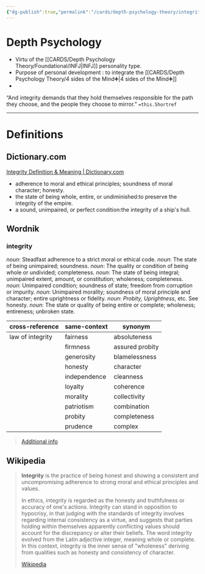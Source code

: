 ```yaml
---
{"dg-publish":true,"permalink":"/cards/depth-psychology-theory/integrity/","noteIcon":"1","created":"2023-01-05T11:29:08.366+01:00","updated":"2023-05-25T11:30:34.734+02:00"}
---
```


# Depth Psychology 
- Virtu of the [[CARDS/Depth Psychology Theory/Foundational/INFJ\|INFJ]] personality type. 
- Purpose of personal development : to integrate the [[CARDS/Depth Psychology Theory/4 sides of the Mind➕\|4 sides of the Mind➕]] 
- 
<div class="transclusion internal-embed is-loaded"><div class="markdown-embed">



“And integrity demands that they hold themselves responsible for the path they choose, and the people they choose to mirror.” `=this.Shortref` 

</div></div>


---
# Definitions 
## Dictionary.com 
[Integrity Definition & Meaning | Dictionary.com](https://www.dictionary.com/browse/integrity)
- adherence to moral and ethical principles; soundness of moral character; honesty.
- the state of being whole, entire, or undiminished:to preserve the integrity of the empire.
- a sound, unimpaired, or perfect condition:the integrity of a ship's hull.

## Wordnik 
### integrity
*noun*: Steadfast adherence to a strict moral or ethical code.
*noun*: The state of being unimpaired; soundness.
*noun*: The quality or condition of being whole or undivided; completeness.
*noun*: The state of being integral; unimpaired extent, amount, or constitution; wholeness; completeness.
*noun*: Unimpaired condition; soundness of state; freedom from corruption or impurity.
*noun*: Unimpaired morality; soundness of moral principle and character; entire uprightness or fidelity.
*noun*: <em>Probity, Uprightness</em>, etc. See <internalXref urlencoded="honesty">honesty</internalXref>.
*noun*: The state or quality of being entire or complete; wholeness; entireness; unbroken state.

| cross-reference |same-context |synonym |
| --- | --- | --- |
| law of integrity | fairness | absoluteness |
|  | firmness | assured probity |
|  | generosity | blamelessness |
|  | honesty | character |
|  | independence | cleanness |
|  | loyalty | coherence |
|  | morality | collectivity |
|  | patriotism | combination |
|  | probity | completeness |
|  | prudence | complex |

> [Additional info](https://www.wordnik.com/words/integrity)

## Wikipedia 

> **Integrity** is the practice of being honest and showing a consistent and uncompromising adherence to strong moral and ethical principles and values.
>
> In ethics, integrity is regarded as the honesty and truthfulness or accuracy of one's actions. Integrity can stand in opposition to hypocrisy, in that judging with the standards of integrity involves regarding internal consistency as a virtue, and suggests that parties holding within themselves apparently conflicting values should account for the discrepancy or alter their beliefs. The word integrity evolved from the Latin adjective integer, meaning whole or complete. In this context, integrity is the inner sense of "wholeness" deriving from qualities such as honesty and consistency of character.
>
> [Wikipedia](https://en.wikipedia.org/wiki/Integrity)

